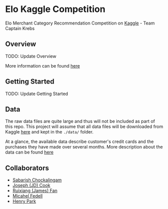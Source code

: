 # Elo Kaggle Competition

Elo Merchant Category Recommendation Competition on [Kaggle](https://www.kaggle.com/c/elo-merchant-category-recommendation) - Team Captain Krebs

## Overview

TODO: Update Overview

More information can be found [here](./COMPETITION.md)

## Getting Started

TODO: Update Getting Started

## Data

The raw data files are quite large and thus will not be included as part of this repo. This project will assume that all data files will be downloaded from Kaggle [here](https://www.kaggle.com/c/elo-merchant-category-recommendation/data) and kept in the `./data/` folder.

At a glance, the available data describe customer's credit cards and the purchases they have made over several months. More description about the data can be found [here](./COMPETITION.md#Data)

## Collaborators

- [Sabarish Chockalingam](https://github.com/sabarishchockalingam2017)
- [Joseph (JD) Cook](https://github.com/josephd8)
- [Ruixiang (James) Fan](https://github.com/rfq4587)
- [Micahel Fedell](https://github.com/michaelfedell)
- [Henry Park](https://github.com/henrypark133)